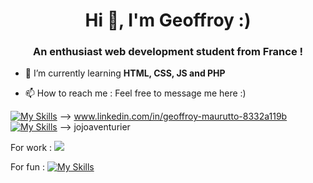 <h1 align="center">Hi 👋, I'm Geoffroy :)</h1>
<h3 align="center">An enthusiast web development student from France !</h3>

- 🌱 I’m currently learning **HTML, CSS, JS and PHP**

- 📫 How to reach me : Feel free to message me here :)

[![My Skills](https://skillicons.dev/icons?i=linkedin)](https://skillicons.dev ) --> www.linkedin.com/in/geoffroy-maurutto-8332a119b <br>
[![My Skills](https://skillicons.dev/icons?i=discord)](https://skillicons.dev ) --> jojoaventurier <br>


<p> For work :
  <a href="https://skillicons.dev">
    <img src="https://skillicons.dev/icons?i=,html,css,js,php" />
  </a>
</p>

For fun : [![My Skills](https://skillicons.dev/icons?i=ableton,logic)](https://skillicons.dev)
<!---
Jojoaventurier/Jojoaventurier is a ✨ special ✨ repository because its `README.md` (this file) appears on your GitHub profile.
You can click the Preview link to take a look at your changes.
--->
